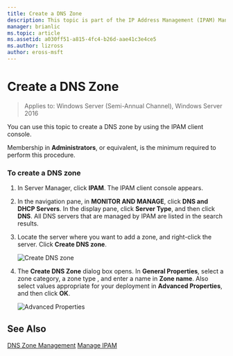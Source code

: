```yaml
---
title: Create a DNS Zone
description: This topic is part of the IP Address Management (IPAM) Management guide in Windows Server 2016.
manager: brianlic
ms.topic: article
ms.assetid: a030ff51-a815-4fc4-b26d-aae41c3e4ce5
ms.author: lizross
author: eross-msft
---
```

# Create a DNS Zone

>Applies to: Windows Server (Semi-Annual Channel), Windows Server 2016

You can use this topic to create a DNS zone by using the IPAM client console.

Membership in **Administrators**, or equivalent, is the minimum required to perform this procedure.

### To create a DNS zone

1.  In Server Manager, click  **IPAM**. The IPAM client console appears.

2.  In the navigation pane, in **MONITOR AND MANAGE**, click **DNS and DHCP Servers**. In the display pane, click **Server Type**, and then click **DNS**. All DNS servers that are managed by IPAM are listed in the search results.

3.  Locate the server where you want to add a zone, and right-click the server.  Click **Create DNS zone**.

    ![Create DNS zone](../../media/Create-a-DNS-Zone/ipam_CreateDNSZone_01a.jpg)

4.  The **Create DNS Zone** dialog box opens. In **General Properties**, select a zone category, a zone type , and enter a name in **Zone name**. Also select values appropriate for your deployment in **Advanced Properties**, and then click **OK**.

    ![Advanced Properties](../../media/Create-a-DNS-Zone/ipam_CreateDNSZone_02a.jpg)

## See Also
[DNS Zone Management](DNS-Zone-Management.md)
[Manage IPAM](Manage-IPAM.md)



